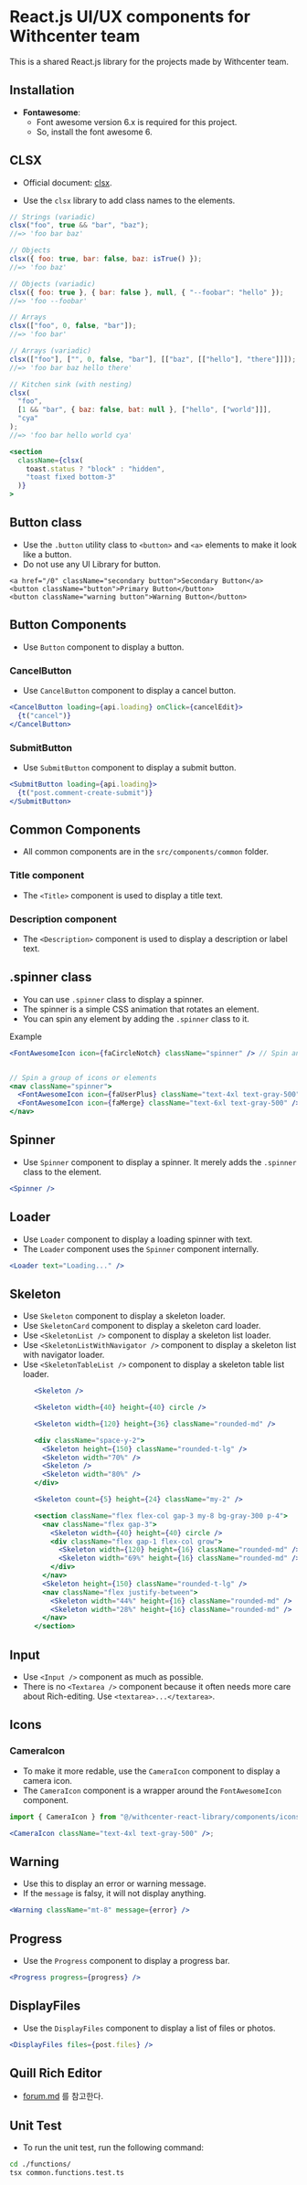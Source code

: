 # React.js UI/UX components for Withcenter team

This is a shared React.js library for the projects made by Withcenter team.

## Installation

- **Fontawesome**:
  - Font awesome version 6.x is required for this project.
  - So, install the font awesome 6.

## CLSX

- Official document: [clsx](https://www.npmjs.com/package/clsx).

- Use the `clsx` library to add class names to the elements.

```jsx
// Strings (variadic)
clsx("foo", true && "bar", "baz");
//=> 'foo bar baz'
```

```jsx
// Objects
clsx({ foo: true, bar: false, baz: isTrue() });
//=> 'foo baz'

// Objects (variadic)
clsx({ foo: true }, { bar: false }, null, { "--foobar": "hello" });
//=> 'foo --foobar'

// Arrays
clsx(["foo", 0, false, "bar"]);
//=> 'foo bar'

// Arrays (variadic)
clsx(["foo"], ["", 0, false, "bar"], [["baz", [["hello"], "there"]]]);
//=> 'foo bar baz hello there'

// Kitchen sink (with nesting)
clsx(
  "foo",
  [1 && "bar", { baz: false, bat: null }, ["hello", ["world"]]],
  "cya"
);
//=> 'foo bar hello world cya'
```

```jsx
<section
  className={clsx(
    toast.status ? "block" : "hidden",
    "toast fixed bottom-3"
  )}
>
```

## Button class

- Use the `.button` utility class to `<button>` and `<a>` elements to make it look like a button.
- Do not use any UI Library for button.

```tsx
<a href="/0" className="secondary button">Secondary Button</a>
<button className="button">Primary Button</button>
<button className="warning button">Warning Button</button>
```

## Button Components

- Use `Button` component to display a button.

### CancelButton

- Use `CancelButton` component to display a cancel button.

```jsx
<CancelButton loading={api.loading} onClick={cancelEdit}>
  {t("cancel")}
</CancelButton>
```

### SubmitButton

- Use `SubmitButton` component to display a submit button.

```jsx
<SubmitButton loading={api.loading}>
  {t("post.comment-create-submit")}
</SubmitButton>
```

## Common Components

- All common components are in the `src/components/common` folder.

### Title component

- The `<Title>` component is used to display a title text.

### Description component

- The `<Description>` component is used to display a description or label text.

## .spinner class

- You can use `.spinner` class to display a spinner.
- The spinner is a simple CSS animation that rotates an element.
- You can spin any element by adding the `.spinner` class to it.

Example

```jsx
<FontAwesomeIcon icon={faCircleNotch} className="spinner" /> // Spin an icon


// Spin a group of icons or elements
<nav className="spinner">
  <FontAwesomeIcon icon={faUserPlus} className="text-4xl text-gray-500" />
  <FontAwesomeIcon icon={faMerge} className="text-6xl text-gray-500" />
</nav>
```

## Spinner

- Use `Spinner` component to display a spinner. It merely adds the `.spinner` class to the element.

```jsx
<Spinner />
```

## Loader

- Use `Loader` component to display a loading spinner with text.
- The `Loader` component uses the `Spinner` component internally.

```jsx
<Loader text="Loading..." />
```

## Skeleton

- Use `Skeleton` component to display a skeleton loader.
- Use `SkeletonCard` component to display a skeleton card loader.
- Use `<SkeletonList />` component to display a skeleton list loader.
- Use `<SkeletonListWithNavigator />` component to display a skeleton list with navigator loader.
- Use `<SkeletonTableList />` component to display a skeleton table list loader.

```jsx
      <Skeleton />

      <Skeleton width={40} height={40} circle />

      <Skeleton width={120} height={36} className="rounded-md" />

      <div className="space-y-2">
        <Skeleton height={150} className="rounded-t-lg" />
        <Skeleton width="70%" />
        <Skeleton />
        <Skeleton width="80%" />
      </div>

      <Skeleton count={5} height={24} className="my-2" />

      <section className="flex flex-col gap-3 my-8 bg-gray-300 p-4">
        <nav className="flex gap-3">
          <Skeleton width={40} height={40} circle />
          <div className="flex gap-1 flex-col grow">
            <Skeleton width={120} height={16} className="rounded-md" />
            <Skeleton width="69%" height={16} className="rounded-md" />
          </div>
        </nav>
        <Skeleton height={150} className="rounded-t-lg" />
        <nav className="flex justify-between">
          <Skeleton width="44%" height={16} className="rounded-md" />
          <Skeleton width="28%" height={16} className="rounded-md" />
        </nav>
      </section>
```

## Input

- Use `<Input />` component as much as possible.
- There is no `<Textarea />` component because it often needs more care about Rich-editing. Use `<textarea>...</textarea>`.

## Icons

### CameraIcon

- To make it more redable, use the `CameraIcon` component to display a camera icon.
- The `CameraIcon` component is a wrapper around the `FontAwesomeIcon` component.

```jsx
import { CameraIcon } from "@/withcenter-react-library/components/icons/CameraIcon";

<CameraIcon className="text-4xl text-gray-500" />;
```

## Warning

- Use this to display an error or warning message.
- If the `message` is falsy, it will not display anything.

```jsx
<Warning className="mt-8" message={error} />
```

## Progress

- Use the `Progress` component to display a progress bar.

```jsx
<Progress progress={progress} />
```

## DisplayFiles

- Use the `DisplayFiles` component to display a list of files or photos.

```jsx
<DisplayFiles files={post.files} />
```

## Quill Rich Editor

- [forum.md](./forum.md) 를 참고한다.

## Unit Test

- To run the unit test, run the following command:

```bash
cd ./functions/
tsx common.functions.test.ts
```
